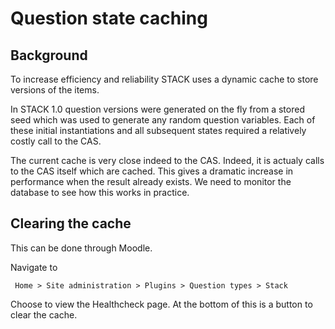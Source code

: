 # Question state caching

## Background ##

To increase efficiency and reliability STACK uses a dynamic cache to store versions of the items.

In STACK 1.0 question versions were generated on the fly from a stored seed which was used to
generate any random question variables.  Each of these initial instantiations and all subsequent
states required a relatively costly call to the CAS.

The current cache is very close indeed to the CAS.  Indeed, it
is actualy calls to the CAS itself which are cached.  This
gives a dramatic increase in performance when the result
already exists.  We need to monitor the database to see how
this works in practice.

## Clearing the cache ##

This can be done through Moodle.

Navigate to

     Home > Site administration > Plugins > Question types > Stack

Choose to view the Healthcheck page.  At the bottom of this is
a button to clear the cache.



